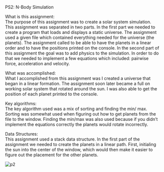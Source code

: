 PS2: N-Body Simulation


What is this assignment:  
The purpose of this assignment was to create a solar system simulation. This assignment was
separated in two parts. In the first part we needed to create a program that loads and displays a
static universe. The assignment used a given file which contained everything needed for the
universe (the planets). The assignment called to be able to have the planets in a linear order and
to have the positions printed on the console. In the second part of this assignment the goal was to
add physics to the simulation. In order to do that we needed to implement a few equations which
included: pairwise force, acceleration and velocity.

What was accomplished:  
What I accomplished from this assignment was I created a universe that began in a linear
formation. The assignment soon later became a full on working solar system that rotated around
the sun. I was also able to get the position of each planet printed to the console.

Key algorithms:  
The key algorithm used was a mix of sorting and finding the min/ max. Sorting was somewhat
used when figuring out how to get planets from the file to the window. Finding the min/max was
also used because if you didn’t implement the equations correctly the planets would rotate
incorrectly.

Data Structures:  
This assignment used a stack data structure. In the first part of the assignment we needed to
create the planets in a linear path. First, initialing the sun into the center of the window, which
would then make it easier to figure out the placement for the other planets.

![p2](https://github.com/JustinCheok/P2-N-Body-Simulation/assets/80936005/5775703c-bcec-4af6-890f-0c306d76400f)
